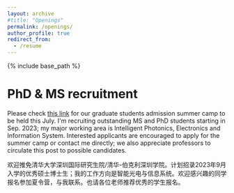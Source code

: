 ```yaml
---
layout: archive
#title: "Openings"
permalink: /openings/
author_profile: true
redirect_from:
  - /resume
---
```


{% include base_path %}

# PhD & MS recruitment
Please check [this link](https://www.tbsi.edu.cn/2022/0530/c3680a54039/page.htm) for our graduate students admission summer camp to be held this July. I'm recruiting outstanding MS and PhD students starting in Sep. 2023; my major working area is Intelligent Photonics, Electronics and Information System. Interested applicants are encouraged to apply for the summer camp or contact me directly; we also appreciate professors to circulate this post to possible candidates. 

欢迎推免清华大学深圳国际研究生院/清华-伯克利深圳学院。计划招录2023年9月入学的优秀硕士博士生；我的工作方向是智能光电与信息系统。欢迎感兴趣的同学报名参加夏令营，与我联系。也请各位老师推荐优秀的学生报名。

<!-- Publications
======
  <ul>{% for post in site.publications %}
    {% include archive-single-cv.html %}
  {% endfor %}</ul>
  
Talks
======

  
Teaching
======
  <ul>{% for post in site.teaching %}
    {% include archive-single-cv.html %}
  {% endfor %}</ul>
  
Service and membership
====== -->

